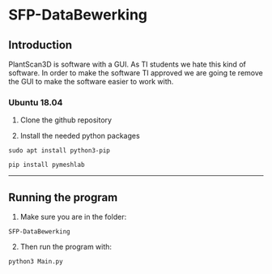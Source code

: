 # SFP-DataBewerking

## Introduction
PlantScan3D is software with a GUI. 
As TI students we hate this kind of software. 
In order to make the software TI approved we are going te remove the GUI to make the software easier to work with.

### Ubuntu 18.04
1. Clone the github repository

2. Install the needed python packages

`sudo apt install python3-pip`

`pip install pymeshlab`

---

## Running the program
1. Make sure you are in the folder: 

`SFP-DataBewerking`

2. Then run the program with:

`python3 Main.py`
